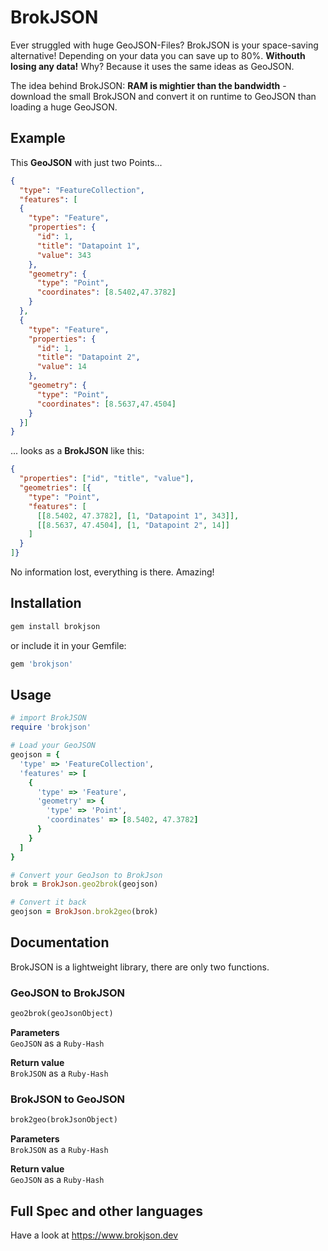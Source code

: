 # BrokJSON
Ever struggled with huge GeoJSON-Files? BrokJSON is your space-saving alternative! Depending on your data you can save up to 80%. **Withouth losing any data!** Why? Because it uses the same ideas as GeoJSON.
  
The idea behind BrokJSON: **RAM is mightier than the bandwidth** - download the small BrokJSON and convert it on runtime to GeoJSON than loading a huge GeoJSON.

## Example
This **GeoJSON** with just two Points...
```json
{
  "type": "FeatureCollection",
  "features": [
  {
    "type": "Feature",
    "properties": {
      "id": 1,
      "title": "Datapoint 1",
      "value": 343
    },
    "geometry": {
      "type": "Point",
      "coordinates": [8.5402,47.3782]
    }
  },
  {
    "type": "Feature",
    "properties": {
      "id": 1,
      "title": "Datapoint 2",
      "value": 14
    },
    "geometry": {
      "type": "Point",
      "coordinates": [8.5637,47.4504]
    }
  }]
}
```
... looks as a **BrokJSON** like this:

```json
{
  "properties": ["id", "title", "value"],
  "geometries": [{
    "type": "Point",
    "features": [
      [[8.5402, 47.3782], [1, "Datapoint 1", 343]],
      [[8.5637, 47.4504], [1, "Datapoint 2", 14]]
    ]
  }
]}
```
No information lost, everything is there. Amazing!

## Installation

```sh
gem install brokjson
```

or include it in your Gemfile:

```ruby
gem 'brokjson'
```

## Usage
```ruby
# import BrokJSON
require 'brokjson'

# Load your GeoJSON
geojson = {
  'type' => 'FeatureCollection',
  'features' => [
    {
      'type' => 'Feature',
      'geometry' => {
        'type' => 'Point',
        'coordinates' => [8.5402, 47.3782]
      }
    }
  ]
}

# Convert your GeoJson to BrokJson
brok = BrokJson.geo2brok(geojson)

# Convert it back
geojson = BrokJson.brok2geo(brok)
```
## Documentation
BrokJSON is a lightweight library, there are only two functions.
### GeoJSON to BrokJSON
```ruby
geo2brok(geoJsonObject)
```
**Parameters**  
`GeoJSON` as a `Ruby-Hash`

**Return value**  
`BrokJSON` as a `Ruby-Hash`

### BrokJSON to GeoJSON
```ruby
brok2geo(brokJsonObject)
```
**Parameters**  
`BrokJSON` as a `Ruby-Hash`

**Return value**  
`GeoJSON` as a `Ruby-Hash`


## Full Spec and other languages
Have a look at https://www.brokjson.dev
